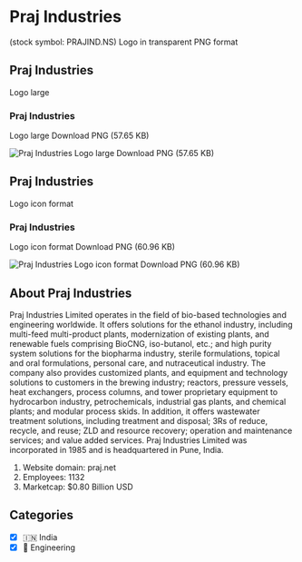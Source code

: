 # Praj Industries
 (stock symbol: PRAJIND.NS) Logo in transparent PNG format

## Praj Industries
 Logo large

### Praj Industries
 Logo large Download PNG (57.65 KB)

![Praj Industries
 Logo large Download PNG (57.65 KB)](/img/orig/PRAJIND.NS_BIG-4deeb8cb.png)

## Praj Industries
 Logo icon format

### Praj Industries
 Logo icon format Download PNG (60.96 KB)

![Praj Industries
 Logo icon format Download PNG (60.96 KB)](/img/orig/PRAJIND.NS-036721a2.png)

## About Praj Industries


Praj Industries Limited operates in the field of bio-based technologies and engineering worldwide. It offers solutions for the ethanol industry, including multi-feed multi-product plants, modernization of existing plants, and renewable fuels comprising BioCNG, iso-butanol, etc.; and high purity system solutions for the biopharma industry, sterile formulations, topical and oral formulations, personal care, and nutraceutical industry. The company also provides customized plants, and equipment and technology solutions to customers in the brewing industry; reactors, pressure vessels, heat exchangers, process columns, and tower proprietary equipment to hydrocarbon industry, petrochemicals, industrial gas plants, and chemical plants; and modular process skids. In addition, it offers wastewater treatment solutions, including treatment and disposal; 3Rs of reduce, recycle, and reuse; ZLD and resource recovery; operation and maintenance services; and value added services. Praj Industries Limited was incorporated in 1985 and is headquartered in Pune, India.

1. Website domain: praj.net
2. Employees: 1132
3. Marketcap: $0.80 Billion USD


## Categories
- [x] 🇮🇳 India
- [x] 👷 Engineering
